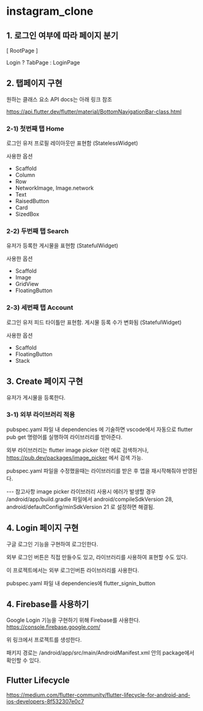 # instagram_clone

## 1. 로그인 여부에 따라 페이지 분기

[ RootPage ]

Login ? TabPage : LoginPage

## 2. 탭페이지 구현

원하는 클래스 요소 API docs는 아래 링크 참조

https://api.flutter.dev/flutter/material/BottomNavigationBar-class.html

### 2-1) 첫번째 탭 Home

로그인 유저 프로필 레이아웃만 표현함 (StatelessWidget)

사용한 옵션

- Scaffold
- Column
- Row
- NetworkImage, Image.network
- Text
- RaisedButton
- Card
- SizedBox

### 2-2) 두번째 탭 Search

유저가 등록한 게시물을 표현함 (StatefulWidget)

사용한 옵션

- Scaffold
- Image
- GridView
- FloatingButton

### 2-3) 세번째 탭 Account

로그인 유저 피드 타이틀만 표현함.
게시물 등록 수가 변화됨 (StatefulWidget)

사용한 옵션

- Scaffold
- FloatingButton
- Stack

## 3. Create 페이지 구현

유저가 게시물을 등록한다.

### 3-1) 외부 라이브러리 적용

pubspec.yaml 파일 내 dependencies 에 기술하면 vscode에서 자동으로 flutter pub get 명령어를 실행하여 라이브러리를 받아준다.

외부 라이브러리는 flutter image picker 이런 예로 검색하거나,
https://pub.dev/packages/image_picker 에서 검색 가능.

pubspec.yaml 파일을 수정했을때는 라이브러리를 받은 후 앱을 재시작해줘야 반영된다.

--- 참고사항
image picker 라이브러리 사용시 에러가 발생할 경우 /android/app/build.gradle 파일에서 android/compileSdkVersion 28, android/defaultConfig/minSdkVersion 21 로 설정하면 해결됨.

## 4. Login 페이지 구현

구글 로그인 기능을 구현하여 로그인한다.

외부 로그인 버튼은 직접 만들수도 있고, 라이브러리를 사용하여 표현할 수도 있다.

이 프로젝트에서는 외부 로그인버튼 라이브러리를 사용한다.

pubspec.yaml 파일 내 dependencies에 flutter_signin_button

## 4. Firebase를 사용하기

Google Login 기능을 구현하기 위해 Firebase를 사용한다.
https://console.firebase.google.com/

위 링크에서 프로젝트를 생성한다.

패키지 경로는 /android/app/src/main/AndroidManifest.xml 안의 package에서 확인할 수 있다.

## Flutter Lifecycle

https://medium.com/flutter-community/flutter-lifecycle-for-android-and-ios-developers-8f532307e0c7
